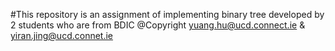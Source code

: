 #This repository is an assignment of implementing binary tree developed by 2 students who are from BDIC 
@Copyright yuang.hu@ucd.connect.ie & yiran.jing@ucd.connet.ie
